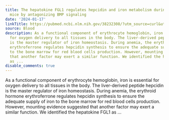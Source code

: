 ```yaml
---
title: The hepatokine FGL1 regulates hepcidin and iron metabolism during anemia in
  mice by antagonizing BMP signaling
date: '2024-01-17'
linkTitle: https://pubmed.ncbi.nlm.nih.gov/38232308/?utm_source=curl&utm_medium=rss&utm_campaign=journals&utm_content=7603509&fc=None&ff=20240118170557&v=2.18.0
source: Blood
description: As a functional component of erythrocyte hemoglobin, iron is essential
  for oxygen delivery to all tissues in the body. The liver-derived peptide hepcidin
  is the master regulator of iron homeostasis. During anemia, the erythroid hormone
  erythroferrone regulates hepcidin synthesis to ensure the adequate supply of iron
  to the bone marrow for red blood cells production. However, mounting evidence suggested
  that another factor may exert a similar function. We identified the hepatokine FGL1
  as ...
disable_comments: true
---
```

As a functional component of erythrocyte hemoglobin, iron is essential for oxygen delivery to all tissues in the body. The liver-derived peptide hepcidin is the master regulator of iron homeostasis. During anemia, the erythroid hormone erythroferrone regulates hepcidin synthesis to ensure the adequate supply of iron to the bone marrow for red blood cells production. However, mounting evidence suggested that another factor may exert a similar function. We identified the hepatokine FGL1 as ...